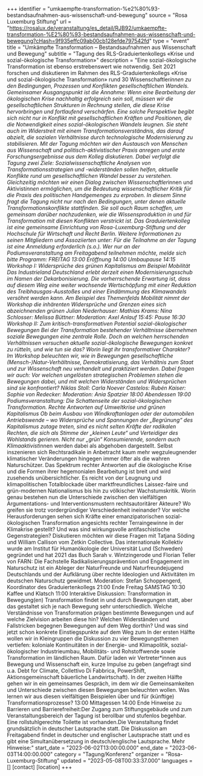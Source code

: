 +++
identifier = "umkaempfte-transformation-%e2%80%93-bestandsaufnahmen-aus-wissenschaft-und-bewegung"
source = "Rosa Luxemburg Stiftung"
url = "https://rosalux.de/veranstaltung/es_detail/RJB92/umkaempfte-transformation-%E2%80%93-bestandsaufnahmen-aus-wissenschaft-und-bewegung?cHash=9f935effc09ab00cb128efde797542fd"
type = "event"
title = "Umkämpfte Transformation – Bestandsaufnahmen aus Wissenschaft und Bewegung"
subtitle = "Tagung des RLS-Graduiertenkollegs «Krise und sozial-ökologische Transformation»"
description = "Eine sozial-ökologische Transformation ist ebenso erstrebenswert wie notwendig. Seit 2021 forschen und diskutieren im Rahmen des RLS-Graduiertenkollegs «Krise und sozial-ökologische Transformation» rund 30 Wissenschaftler*innen zu den Bedingungen, Prozessen und Konflikten gesellschaftlichen Wandels. Gemeinsamer Ausgangspunkt ist die Annahme: Wenn eine Bearbeitung der ökologischen Krise nachhaltig erfolgreich sein soll, müssen wir die gesellschaftlichen Strukturen in Rechnung stellen, die diese Krise hervorbringen und fortlaufend verschärfen. Eine solche Perspektive begibt sich nicht nur in Konflikt mit gesellschaftlichen Kräften und Positionen, die die Notwendigkeit eines sozial-ökologischen Wandels leugnen. Sie steht auch im Widerstreit mit einem Transformationsverständnis, das darauf abzielt, die sozialen Verhältnisse durch technologische Modernisierung zu stabilisieren. 
Mit der Tagung möchten wir den Austausch von Menschen aus Wissenschaft und politisch-aktivistischer Praxis anregen und erste Forschungsergebnisse aus dem Kolleg diskutieren. Dabei verfolgt die Tagung zwei Ziele: Sozialwissenschaftliche Analysen von Transformationsstrategien und -widerständen sollen helfen, aktuelle Konflikte rund um gesellschaftlichen Wandel besser zu verstehen. Gleichzeitig möchten wir einen Dialog zwischen Wissenschaftler*innen und Aktivist*innen ermöglichen, um die Bedeutung wissenschaftlicher Kritik für die Praxis des politischen Handgemenges zu erproben. In diesem Sinne fragt die Tagung nicht nur nach den Bedingungen, unter denen aktuelle Transformationskonflikte stattfinden. Sie soll auch Raum schaffen, um gemeinsam darüber nachzudenken, wie die Wissensproduktion in und für Transformation mit diesen Konflikten verstrickt ist. 
Das Graduiertenkolleg ist eine gemeinsame Einrichtung von Rosa-Luxemburg-Stiftung und der Hochschule für Wirtschaft und Recht Berlin. Weitere Informationen zu seinen Mitgliedern und Assoziierten unter: 
Für die Teilnahme an der Tagung ist eine Anmeldung erforderlich (s.o.).
Wer nur an der Podiumsveranstaltung am Freitagabend teilnehmen möchte, melde sich bitte 
Programm:
FREITAG
13:00 Eröffnung
14:00 Umbaupause
14:15 Workshop I: Widersprüche des grünen Kapitalismus am Beispiel Mobilität
Das Industrieland Deutschland erlebt derzeit einen Modernisierungsschub im Namen der Dekarbonisierung. Die vorherrschende Erwartung ist, dass auf diesem Weg eine weiter wachsende Wertschöpfung mit einer Reduktion des Treibhausgas-Ausstoßes und einer Eindämmung des Klimawandels versöhnt werden kann. Am Beispiel des Themenfelds Mobilität nimmt der Workshop die inhärenten Widersprüche und Grenzen eines sich abzeichnenden grünen 
Julian Niederhauser:
Mathias Krams:
Nina Schlosser:
Melissa Büttner:
Moderation: Axel Anlauf
15:45: Pause
16:30 Workshop II: Zum kritisch-transformativen Potential sozial-ökologischer Bewegungen
Bei der Transformation bestehender Verhältnisse übernehmen soziale Bewegungen eine zentrale Rolle. Doch an welchen herrschenden Verhältnissen versuchen aktuelle sozial-ökologische Bewegungen konkret zu rütteln, und wie tun sie das? Worin liegt ihr transformativer Charakter? Im Workshop beleuchten wir, wie in Bewegungen gesellschaftliche (Mensch-)Natur-Verhältnisse, Demokratisierung, das Verhältnis zum Staat und zur Wissenschaft neu verhandelt und praktiziert werden. Dabei fragen wir auch: Vor welchen ungelösten strategischen Problemen stehen die Bewegungen dabei, und mit welchen Widerständen und Widersprüchen sind sie konfrontiert?
Niklas Stoll:
Carla Noever Castelos:
Rubén Kaiser:
Sophie von Redecker:
Moderation: Ania Spatzier
18:00 Abendessen
19:00 Podiumsveranstaltung: Die Schattenseite der sozial-ökologischen Transformation. Rechte Antworten auf Umweltkrise und grünen Kapitalismus
Ob beim Ausbau von Windkraftanlagen oder der automobilen Antriebswende – wo Widersprüche und Spannungen der „Begrünung“ des Kapitalismus zutage treten, sind es nicht selten Kräfte der radikalen Rechten, die sich als Stimme der „kleinen Leute“ und Verteidiger des Wohlstands gerieren. Nicht nur „grün“ Konsumierende, sondern auch Klimaaktivist*innen werden dabei als abgehoben dargestellt. Selbst inszenieren sich Rechtsradikale in Anbetracht kaum mehr wegzuleugnender klimatischer Veränderungen hingegen immer öfter als die wahren Naturschützer.
Das Spektrum rechter Antworten auf die ökologische Krise und die Formen ihrer hegemonialen Bearbeitung ist breit und wird zusehends unübersichtlicher. Es reicht von der Leugnung und klimapolitischen Totalblockade über marktfreundliches Laissez-faire und grün-modernen Nationalismus bis hin zu völkischer Wachstumskritik. 
Worin genau bestehen nun die Unterschiede zwischen den vielfältigen Argumentations- und Interventionsmustern rechtsautoritärer Akteure? Wo greifen sie trotz vordergründiger Verschiedenheit ineinander? Vor welche Herausforderungen sehen sich Kräfte einer emanzipatorischen sozial-ökologischen Transformation angesichts rechter Terraingewinne in der Klimakrise gestellt? Und was sind wirkungsvolle antifaschistische Gegenstrategien? 
Diskutieren möchten wir diese Fragen mit
Tatjana Söding und William Callison vom Zetkin Collective. Das internationale Kollektiv wurde am Institut für Humanökologie der Universität Lund (Schweden) gegründet und hat 2021 das Buch 
Sarah v. Wintzingerode und Florian Teller von FARN: Die Fachstelle Radikalisierungsprävention und Engagement im Naturschutz ist ein Ableger der NaturFreunde und Naturfreundejugend Deutschlands und der Aufklärung über rechte Ideologien und Aktivitäten im deutschen Naturschutz gewidmet.
Moderation: Stefan Schoppengerd, Koordinator des Graduiertenkollegs 
21:00 Ende Freitag
SAMSTAG
10:30 Kaffee und Klatsch
11:00 Interaktive Diskussion: Transformation in Bewegung(en)
Transformation findet in und durch Bewegungen statt, aber das gestaltet sich je nach Bewegung sehr unterschiedlich. Welche Verständnisse von Transformation prägen bestimmte Bewegungen und auf welche Zielvision arbeiten diese hin? Welchen Widerständen und Fallstricken begegnen Bewegungen auf dem Weg dorthin? Und was sind jetzt schon konkrete Einstiegspunkte auf dem Weg zum 
In der ersten Hälfte wollen wir in Kleingruppen die Diskussion zu vier Bewegungsthemen vertiefen: koloniale Kontinuitäten in der Energie- und Klimapolitik, sozial-ökologischer Industrieumbau, Mobilitäts- und Rohstoffwende sowie Transformation im ländlichen Raum. Dafür laden wir Vertreter*innen aus Bewegung und Wissenschaft ein, kurze Impulse zu geben (angefragt sind u.a. Debt for Climate, Collettivo Di Fabbrica, PowerShift, Aktionsgemeinschaft bäuerliche Landwirtschaft). In der zweiten Hälfte gehen wir in ein gemeinsames Gespräch, im dem wir die Gemeinsamkeiten und Unterschiede zwischen diesen Bewegungen beleuchten wollen. Was lernen wir aus diesen vielfältigen Beispielen über und für (künftige) Transformationsprozesse?
13:00 Mittagessen
14:00 Ende
Hinweise zu Barrieren und Barrierefreiheit:Der Zugang zum Stiftungsgebäude und zum Veranstaltungsbereich der Tagung ist berollbar und stufenlos begehbar. Eine rollstuhlgerechte Toilette ist vorhanden.Die Veranstaltung findet grundsätzlich in deutscher Lautsprache statt. Die Diskussion am Freitagabend findet in deutscher und englischer Lautsprache statt und es gibt eine Simultanübersetzung in deutsch/englische Lautsprache. Mehr Hinweise:"
start_date = "2023-06-02T13:00:00.000"
end_date = "2023-06-03T14:00:00.000"
category = "Tagung/Konferenz"
organizer = "Rosa-Luxemburg-Stiftung"
updated = "2023-05-08T00:33:37.000"
languages = []
[contact]
[location]
+++
